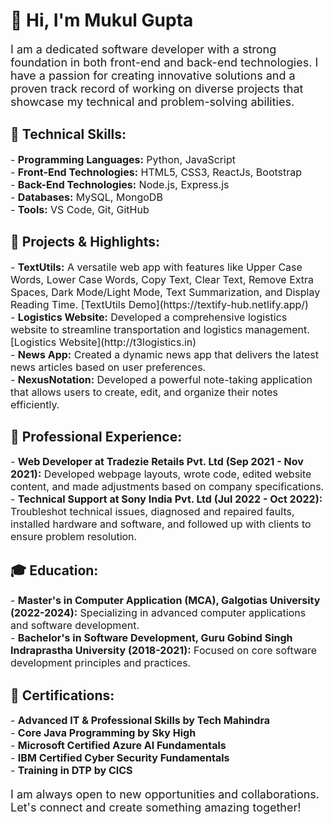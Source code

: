 <h1>👋 Hi, I'm Mukul Gupta</h1>

<p style="font-size:18px;">I am a dedicated software developer with a strong foundation in both front-end and back-end technologies. I have a passion for creating innovative solutions and a proven track record of working on diverse projects that showcase my technical and problem-solving abilities.</p>

<h2>🌟 Technical Skills:</h2>
<p style="font-size:16px;">
- <b>Programming Languages:</b> Python, JavaScript<br>
- <b>Front-End Technologies:</b> HTML5, CSS3, ReactJs, Bootstrap<br>
- <b>Back-End Technologies:</b> Node.js, Express.js<br>
- <b>Databases:</b> MySQL, MongoDB<br>
- <b>Tools:</b> VS Code, Git, GitHub
</p>

<h2>🚀 Projects & Highlights:</h2>
<p style="font-size:16px;">
- <b>TextUtils:</b> A versatile web app with features like Upper Case Words, Lower Case Words, Copy Text, Clear Text, Remove Extra Spaces, Dark Mode/Light Mode, Text Summarization, and Display Reading Time. [TextUtils Demo](https://textify-hub.netlify.app/)<br>
- <b>Logistics Website:</b> Developed a comprehensive logistics website to streamline transportation and logistics management. [Logistics Website](http://t3logistics.in)<br>
- <b>News App:</b> Created a dynamic news app that delivers the latest news articles based on user preferences.<br>
- <b>NexusNotation:</b> Developed a powerful note-taking application that allows users to create, edit, and organize their notes efficiently.
</p>

<h2>💼 Professional Experience:</h2>
<p style="font-size:16px;">
- <b>Web Developer at Tradezie Retails Pvt. Ltd (Sep 2021 - Nov 2021):</b> Developed webpage layouts, wrote code, edited website content, and made adjustments based on company specifications.<br>
- <b>Technical Support at Sony India Pvt. Ltd (Jul 2022 - Oct 2022):</b> Troubleshot technical issues, diagnosed and repaired faults, installed hardware and software, and followed up with clients to ensure problem resolution.
</p>

<h2>🎓 Education:</h2>
<p style="font-size:16px;">
- <b>Master's in Computer Application (MCA), Galgotias University (2022-2024):</b> Specializing in advanced computer applications and software development.<br>
- <b>Bachelor's in Software Development, Guru Gobind Singh Indraprastha University (2018-2021):</b> Focused on core software development principles and practices.
</p>

<h2>📜 Certifications:</h2>
<p style="font-size:16px;">
- <b>Advanced IT & Professional Skills by Tech Mahindra</b><br>
- <b>Core Java Programming by Sky High</b><br>
- <b>Microsoft Certified Azure AI Fundamentals</b><br>
- <b>IBM Certified Cyber Security Fundamentals</b><br>
- <b>Training in DTP by CICS</b>
</p>

<p style="font-size:18px;">I am always open to new opportunities and collaborations. Let's connect and create something amazing together!</p>
